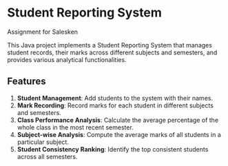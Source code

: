 # Student Reporting System

Assignment for Salesken

This Java project implements a Student Reporting System that manages student records, their marks across different subjects and semesters, and provides various analytical functionalities.

## Features

1. **Student Management**: Add students to the system with their names.
2. **Mark Recording**: Record marks for each student in different subjects and semesters.
3. **Class Performance Analysis**: Calculate the average percentage of the whole class in the most recent semester.
4. **Subject-wise Analysis**: Compute the average marks of all students in a particular subject.
5. **Student Consistency Ranking**: Identify the top consistent students across all semesters.


